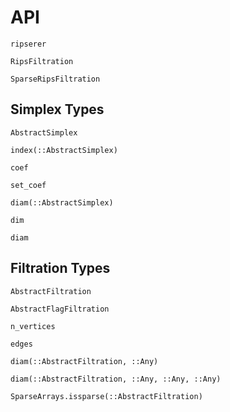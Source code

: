 # API

```@docs
ripserer
```

```@docs
RipsFiltration
```

```@docs
SparseRipsFiltration
```

## Simplex Types

```@docs
AbstractSimplex
```

```@docs
index(::AbstractSimplex)
```

```@docs
coef
```

```@docs
set_coef
```

```@docs
diam(::AbstractSimplex)
```

```@docs
dim
```

```@docs
diam
```

## Filtration Types

```@docs
AbstractFiltration
```

```@docs
AbstractFlagFiltration
```

```@docs
n_vertices
```

```@docs
edges
```

```@docs
diam(::AbstractFiltration, ::Any)
```

```@docs
diam(::AbstractFiltration, ::Any, ::Any, ::Any)
```

```@docs
SparseArrays.issparse(::AbstractFiltration)
```
